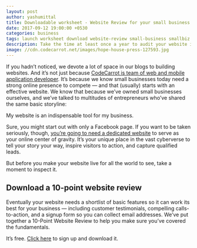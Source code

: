 ```yaml
---
layout: post
author: yashumittal
title: Downloadable worksheet - Website Review for your small business website
date: 2017-09-12 19:00:00 +0530
categories: business
tags: launch worksheet download website-review small-business smallbiz
description: Take the time at least once a year to audit your website infrastructure and content strategy.
image: //cdn.codecarrot.net/images/hope-house-press-127593.jpg
---
```


If you hadn’t noticed, we devote a lot of space in our blogs to building websites. And it’s not just because [CodeCarrot is team of web and mobile application developer](//www.codecarrot.net/). It’s because we know small businesses today need a strong online presence to compete — and that (usually) starts with an effective website. We know that because we’ve owned small businesses ourselves, and we’ve talked to multitudes of entrepreneurs who’ve shared the same basic storyline:

<div class="callout">
My website is an indispensable tool for my business.
</div>

Sure, you might start out with only a Facebook page. If you want to be taken seriously, though, [you’re going to need a dedicated website](//www.codecarrot.net/) to serve as your online center of gravity. It’s your unique place in the vast cyberverse to tell your story your way, inspire visitors to action, and capture qualified leads.

But before you make your website live for all the world to see, take a moment to inspect it.

## Download a 10-point website review

Eventually your website needs a shortlist of basic features so it can work its best for your business — including customer testimonials, compelling calls-to-action, and a signup form so you can collect email addresses. We’ve put together a 10-Point Website Review to help you make sure you’ve covered the fundamentals.

It’s free. [Click here](//eepurl.com/c29C3n) to sign up and download it.

